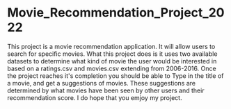 # Movie_Recommendation_Project_2022
This project is a movie recommendation application. It will allow users to search for specific movies. What this project does is it uses two available datasets to determine what kind of movie the user would be interested in based on a ratings.csv and movies.csv extending from 2006-2016. Once the project reaches it's completion you should be able to Type in the title of a movie, and get a suggestions of movies. These suggestions are determined by what movies have been seen by other users and their recommendation score. I do hope that you emjoy my project. 
